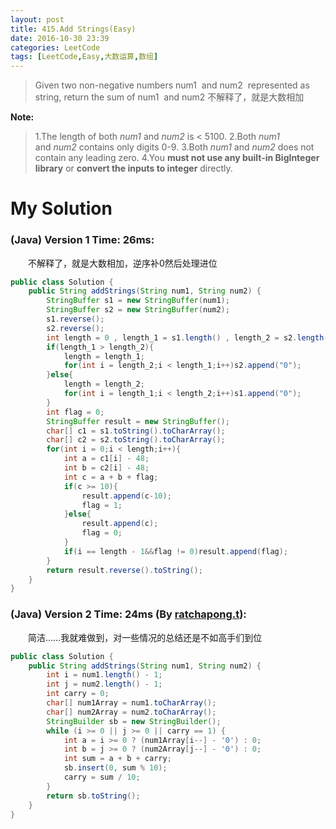 ```yaml
---
layout: post
title: 415.Add Strings(Easy)
date: 2016-10-30 23:39
categories: LeetCode
tags: [LeetCode,Easy,大数运算,数组]
---
```


>Given two non-negative numbers num1
 and num2
 represented as string, return the sum of num1
 and num2
不解释了，就是大数相加

**Note:**
>1.The length of both *num1* and *num2* is < 5100.
2.Both *num1* and *num2* contains only digits 0-9.
3.Both *num1* and *num2* does not contain any leading zero.
4.You **must not use any built-in BigInteger library** or **convert the inputs to integer** directly.

# My Solution
### (Java) Version 1  Time: 26ms:
　　不解释了，就是大数相加，逆序补0然后处理进位
```java
public class Solution {
    public String addStrings(String num1, String num2) {
        StringBuffer s1 = new StringBuffer(num1);
        StringBuffer s2 = new StringBuffer(num2);
        s1.reverse();
        s2.reverse();
        int length = 0 , length_1 = s1.length() , length_2 = s2.length();
        if(length_1 > length_2){
            length = length_1;
            for(int i = length_2;i < length_1;i++)s2.append("0");
        }else{
            length = length_2;
            for(int i = length_1;i < length_2;i++)s1.append("0");
        }
        int flag = 0;
        StringBuffer result = new StringBuffer();
        char[] c1 = s1.toString().toCharArray();
        char[] c2 = s2.toString().toCharArray();
        for(int i = 0;i < length;i++){
            int a = c1[i] - 48;
            int b = c2[i] - 48;
            int c = a + b + flag;
            if(c >= 10){
                result.append(c-10);
                flag = 1;
            }else{
                result.append(c);
                flag = 0;
            }
            if(i == length - 1&&flag != 0)result.append(flag);
        }
        return result.reverse().toString();
    }
}
```
### (Java) Version 2  Time: 24ms (By [ratchapong.t](https://discuss.leetcode.com/user/ratchapong-t)):
　　简洁……我就难做到，对一些情况的总结还是不如高手们到位
```java
public class Solution {
    public String addStrings(String num1, String num2) {
        int i = num1.length() - 1;
        int j = num2.length() - 1;
        int carry = 0;
        char[] num1Array = num1.toCharArray();
        char[] num2Array = num2.toCharArray();
        StringBuilder sb = new StringBuilder();
        while (i >= 0 || j >= 0 || carry == 1) {
            int a = i >= 0 ? (num1Array[i--] - '0') : 0;
            int b = j >= 0 ? (num2Array[j--] - '0') : 0;
            int sum = a + b + carry;
            sb.insert(0, sum % 10);
            carry = sum / 10;
        }
        return sb.toString();
    }
}
```